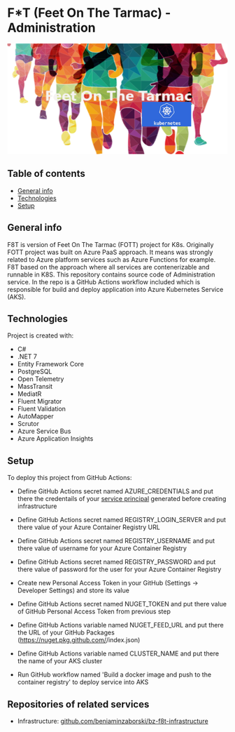 # F*T (Feet On The Tarmac) - Administration
![Project logo](./doc/f8t-logo.png)

## Table of contents
* [General info](#general-info)
* [Technologies](#technologies)
* [Setup](#setup)

## General info
F8T is version of Feet On The Tarmac (FOTT) project for K8s. Originally FOTT project was built on Azure PaaS approach. 
It means was strongly related to Azure platform services such as Azure Functions for example. 
F8T based on the approach where all services are contenerizable and runnable in K8S. 
This repository contains source code of Administration service. In the repo is a GitHub Actions workflow included which is responsible for build and deploy application into Azure Kubernetes Service (AKS).
	
## Technologies
Project is created with:
* C#
* .NET 7
* Entity Framework Core
* PostgreSQL
* Open Telemetry
* MassTransit
* MediatR
* Fluent Migrator
* Fluent Validation
* AutoMapper
* Scrutor
* Azure Service Bus
* Azure Application Insights

## Setup
To deploy this project from GitHub Actions:
* Define GitHub Actions secret named AZURE_CREDENTIALS and put there the credentails of your [service principal](https://github.com/beniaminzaborski/bz-f8t-infrastructure#setup) generated before creating infrastructure

* Define GitHub Actions secret named REGISTRY_LOGIN_SERVER and put there value of your Azure Container Registry URL

* Define GitHub Actions secret named REGISTRY_USERNAME and put there value of username for your Azure Container Registry

* Define GitHub Actions secret named REGISTRY_PASSWORD and put there value of password for the user for your Azure Container Registry

* Create new Personal Access Token in your GitHub (Settings -> Developer Settings) and store its value

* Define GitHub Actions secret named NUGET_TOKEN and put there value of GitHub  Personal Access Token from previous step

* Define GitHub Actions variable named NUGET_FEED_URL and put there the URL of your GitHub Packages (https://nuget.pkg.github.com/<your account name>/index.json)

* Define GitHub Actions variable named CLUSTER_NAME and put there the name of your AKS cluster

* Run GitHub workflow named 'Build a docker image and push to the container registry' to deploy service into AKS

## Repositories of related services
* Infrastructure: [github.com/beniaminzaborski/bz-f8t-infrastructure](https://github.com/beniaminzaborski/bz-f8t-infrastructure)

